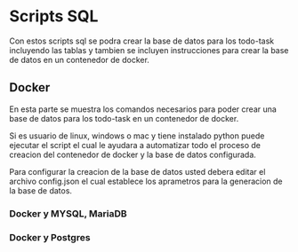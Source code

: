 # Scripts SQL
Con estos scripts sql se podra crear la base de datos para los todo-task incluyendo las tablas y tambien se incluyen instrucciones para crear la base de datos en un contenedor de docker.

## Docker
En esta parte se muestra los comandos necesarios para poder crear una base de datos para los todo-task en un contenedor de docker.

Si es usuario de linux, windows o mac y tiene instalado python puede ejecutar el script el cual le ayudara a automatizar todo el proceso de creacion del contenedor de docker y la base de datos configurada.

Para configurar la creacion de la base de datos usted debera editar el archivo config.json el cual establece los aprametros para la generacion de la base de datos.

### Docker y MYSQL, MariaDB

### Docker y Postgres
